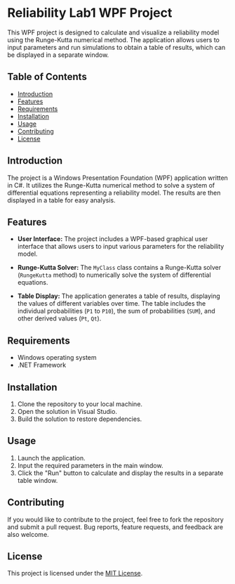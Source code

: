 # Reliability Lab1 WPF Project

This WPF project is designed to calculate and visualize a reliability model using the Runge-Kutta numerical method. The application allows users to input parameters and run simulations to obtain a table of results, which can be displayed in a separate window.

## Table of Contents
- [Introduction](#introduction)
- [Features](#features)
- [Requirements](#requirements)
- [Installation](#installation)
- [Usage](#usage)
- [Contributing](#contributing)
- [License](#license)

## Introduction

The project is a Windows Presentation Foundation (WPF) application written in C#. It utilizes the Runge-Kutta numerical method to solve a system of differential equations representing a reliability model. The results are then displayed in a table for easy analysis.

## Features

- **User Interface:** The project includes a WPF-based graphical user interface that allows users to input various parameters for the reliability model.

- **Runge-Kutta Solver:** The `MyClass` class contains a Runge-Kutta solver (`RungeKutta` method) to numerically solve the system of differential equations.

- **Table Display:** The application generates a table of results, displaying the values of different variables over time. The table includes the individual probabilities (`P1` to `P10`), the sum of probabilities (`SUM`), and other derived values (`Pt`, `Qt`).

## Requirements

- Windows operating system
- .NET Framework

## Installation

1. Clone the repository to your local machine.
2. Open the solution in Visual Studio.
3. Build the solution to restore dependencies.

## Usage

1. Launch the application.
2. Input the required parameters in the main window.
3. Click the "Run" button to calculate and display the results in a separate table window.

## Contributing

If you would like to contribute to the project, feel free to fork the repository and submit a pull request. Bug reports, feature requests, and feedback are also welcome.

## License

This project is licensed under the [MIT License](LICENSE.md).
